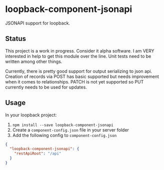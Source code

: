 # loopback-component-jsonapi
JSONAPI support for loopback.

## Status
This project is a work in progress. Consider it alpha software.
I am VERY interested in help to get this module over the line. Unit tests need to be written
among other things.

Currently, there is pretty good support for output serializing to json api.
Creation of records via POST has basic supported but needs improvement when it comes to relationships.
PATCH is not yet supported so PUT currently needs to be used for updates.

## Usage
In your loopback project:

1. `npm install --save loopback-component-jsonapi`
2. Create a `component-config.json` file in your server folder
3. Add the following config to `component-config.json`
```json
{
  "loopback-component-jsonapi": {
    "restApiRoot": "/api"
  }
}
```
